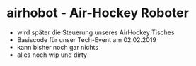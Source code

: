 # airhobot - Air-Hockey Roboter #

  - wird später die Steuerung unseres AirHockey Tisches
  - Basiscode für unser Tech-Event am 02.02.2019
  - kann bisher noch gar nichts
  - alles noch wip und dirty

